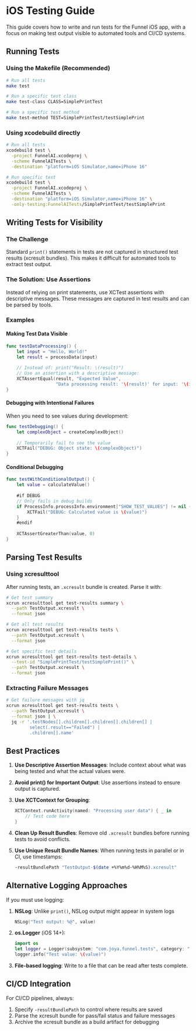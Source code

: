 # iOS Testing Guide

This guide covers how to write and run tests for the Funnel iOS app, with a focus on making test output visible to automated tools and CI/CD systems.

## Running Tests

### Using the Makefile (Recommended)

```bash
# Run all tests
make test

# Run a specific test class
make test-class CLASS=SimplePrintTest

# Run a specific test method
make test-method TEST=SimplePrintTest/testSimplePrint
```

### Using xcodebuild directly

```bash
# Run all tests
xcodebuild test \
  -project FunnelAI.xcodeproj \
  -scheme FunnelAITests \
  -destination "platform=iOS Simulator,name=iPhone 16"

# Run specific test
xcodebuild test \
  -project FunnelAI.xcodeproj \
  -scheme FunnelAITests \
  -destination "platform=iOS Simulator,name=iPhone 16" \
  -only-testing:FunnelAITests/SimplePrintTest/testSimplePrint
```

## Writing Tests for Visibility

### The Challenge
Standard `print()` statements in tests are not captured in structured test results (xcresult bundles). This makes it difficult for automated tools to extract test output.

### The Solution: Use Assertions
Instead of relying on print statements, use XCTest assertions with descriptive messages. These messages are captured in test results and can be parsed by tools.

### Examples

#### Making Test Data Visible
```swift
func testDataProcessing() {
    let input = "Hello, World!"
    let result = processData(input)
    
    // Instead of: print("Result: \(result)")
    // Use an assertion with a descriptive message:
    XCTAssertEqual(result, "Expected Value", 
                   "Data processing result: '\(result)' for input: '\(input)'")
}
```

#### Debugging with Intentional Failures
When you need to see values during development:
```swift
func testDebugging() {
    let complexObject = createComplexObject()
    
    // Temporarily fail to see the value
    XCTFail("DEBUG: Object state: \(complexObject)")
}
```

#### Conditional Debugging
```swift
func testWithConditionalOutput() {
    let value = calculateValue()
    
    #if DEBUG
    // Only fails in debug builds
    if ProcessInfo.processInfo.environment["SHOW_TEST_VALUES"] != nil {
        XCTFail("DEBUG: Calculated value is \(value)")
    }
    #endif
    
    XCTAssertGreaterThan(value, 0)
}
```

## Parsing Test Results

### Using xcresulttool

After running tests, an `.xcresult` bundle is created. Parse it with:

```bash
# Get test summary
xcrun xcresulttool get test-results summary \
  --path TestOutput.xcresult \
  --format json

# Get all test results
xcrun xcresulttool get test-results tests \
  --path TestOutput.xcresult \
  --format json

# Get specific test details
xcrun xcresulttool get test-results test-details \
  --test-id "SimplePrintTest/testSimplePrint()" \
  --path TestOutput.xcresult \
  --format json
```

### Extracting Failure Messages
```bash
# Get failure messages with jq
xcrun xcresulttool get test-results tests \
  --path TestOutput.xcresult \
  --format json | \
  jq -r '.testNodes[].children[].children[].children[] | 
         select(.result=="Failed") | 
         .children[].name'
```

## Best Practices

1. **Use Descriptive Assertion Messages**: Include context about what was being tested and what the actual values were.

2. **Avoid print() for Important Output**: Use assertions instead to ensure output is captured.

3. **Use XCTContext for Grouping**: 
   ```swift
   XCTContext.runActivity(named: "Processing user data") { _ in
       // Test code here
   }
   ```

4. **Clean Up Result Bundles**: Remove old `.xcresult` bundles before running tests to avoid conflicts.

5. **Use Unique Result Bundle Names**: When running tests in parallel or in CI, use timestamps:
   ```bash
   -resultBundlePath "TestOutput-$(date +%Y%m%d-%H%M%S).xcresult"
   ```

## Alternative Logging Approaches

If you must use logging:

1. **NSLog**: Unlike `print()`, NSLog output might appear in system logs
   ```swift
   NSLog("Test output: %@", value)
   ```

2. **os.Logger** (iOS 14+):
   ```swift
   import os
   let logger = Logger(subsystem: "com.joya.funnel.tests", category: "TestOutput")
   logger.info("Test value: \(value)")
   ```

3. **File-based logging**: Write to a file that can be read after tests complete.

## CI/CD Integration

For CI/CD pipelines, always:
1. Specify `-resultBundlePath` to control where results are saved
2. Parse the xcresult bundle for pass/fail status and failure messages
3. Archive the xcresult bundle as a build artifact for debugging